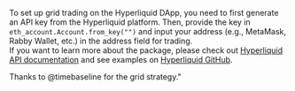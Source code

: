 To set up grid trading on the Hyperliquid DApp, you need to first generate an API key from the Hyperliquid platform.
Then, provide the key in `eth_account.Account.from_key("")` and input your address (e.g., MetaMask, Rabby Wallet, etc.) in the address field for trading.  
If you want to learn more about the package, please check out [Hyperliquid API documentation](https://hyperliquid.gitbook.io/hyperliquid-docs/for-developers/api) 
and see examples on [Hyperliquid GitHub](https://github.com/hyperliquid-dex/hyperliquid-python-sdk).

Thanks to @timebaseline for the grid strategy."